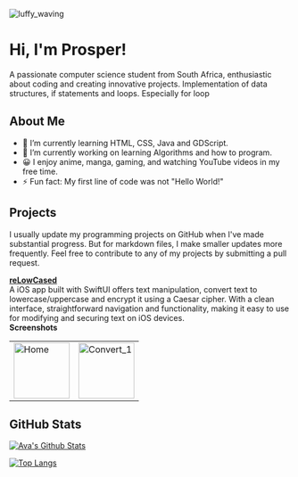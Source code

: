 ![luffy_waving](https://github.com/xMpR13/xMpR13/assets/126524261/4bea8bcd-ded2-4fdf-967a-bf53db7e0120)

# Hi, I'm Prosper!

A passionate computer science student from South Africa, enthusiastic about coding and creating innovative projects. Implementation of data structures, if statements and loops. Especially for loop

## About Me

- 🌱 I’m currently learning HTML, CSS, Java and GDScript.
- 🔭 I’m currently working on learning Algorithms and how to program.
- 😀 I enjoy anime, manga, gaming, and watching YouTube videos in my free time.
- ⚡ Fun fact: My first line of code was not "Hello World!"

## Projects

I usually update my programming projects on GitHub when I've made substantial progress. But for markdown files, I make smaller updates more frequently. Feel free to contribute to any of my projects by submitting a pull request.


<a href="https://github.com/xMpR13/reLowCased.git"><b>reLowCased</b></a> <br>
A iOS app built with SwiftUI offers text manipulation, convert text to lowercase/uppercase and encrypt it using a Caesar cipher. With a clean interface, straightforward navigation and functionality, making it easy to use for modifying and securing text on iOS devices.
<br><b>Screenshots</b> <br>

<table>
  <tr>
    <td><img src="https://github.com/xMpR13/reLowCased/assets/126524261/a4254cbc-f770-4341-a129-f1471bee0d09" alt="Home" width="100" height="100"></td>
    <td><img src="https://github.com/xMpR13/reLowCased/assets/126524261/eb899194-ad8c-4026-8b52-ed4e79d94bba" alt="Convert_1" width="100" height="100"></td>
  </tr>
</table>



## GitHub Stats


  [![Ava's Github Stats](https://github-readme-stats.vercel.app/api?username=xmpr13)](https://github.com/anuraghazra/github-readme-stats)




[![Top Langs](https://github-readme-stats.vercel.app/api/top-langs/?username=xmpr13&layout=compact&hide=css&langs_count,reactjs,typeScript=15&title_color=f9f9f9&text_color=CFDAFF&bg_color=001634&icon_color=EBF6FF)](https://github.com/xmpr13/xmpr13)
